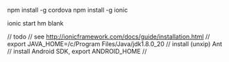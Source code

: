 

npm install -g cordova
npm install -g ionic

ionic start hm blank


// todo
// see http://ionicframework.com/docs/guide/installation.html
// export JAVA_HOME=/c/Program Files/Java/jdk1.8.0_20
// install (unxip) Ant
// install Android SDK, export ANDROID_HOME
//
